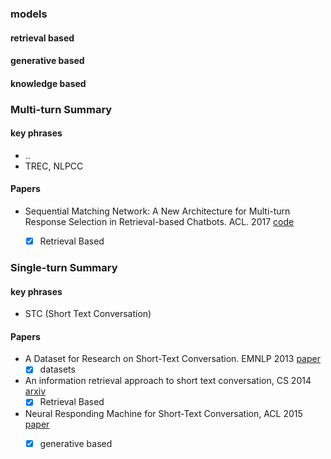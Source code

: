 ### models

#### retrieval based

#### generative based

#### knowledge based

### Multi-turn Summary

#### key phrases

- ..
- TREC, NLPCC

#### Papers

+ Sequential Matching Network: A New Architecture for Multi-turn Response Selection in Retrieval-based Chatbots. ACL. 2017 [code](https://github.com/MarkWuNLP/MultiTurnResponseSelection)
  + [x] Retrieval Based



### Single-turn Summary

#### key phrases

- STC (Short Text Conversation)

#### Papers

+ A Dataset for Research on Short-Text Conversation. EMNLP 2013 [paper](http://www.hangli-hl.com/recent-publications.html)
  - [x] datasets

+ An information retrieval approach to short text conversation, CS 2014 [arxiv](https://arxiv.org/abs/1408.6988)
  - [x] Retrieval Based

+ Neural Responding Machine for Short-Text Conversation, ACL 2015 [paper](https://www.aclweb.org/anthology/P15-1152)
  - [x] generative based



